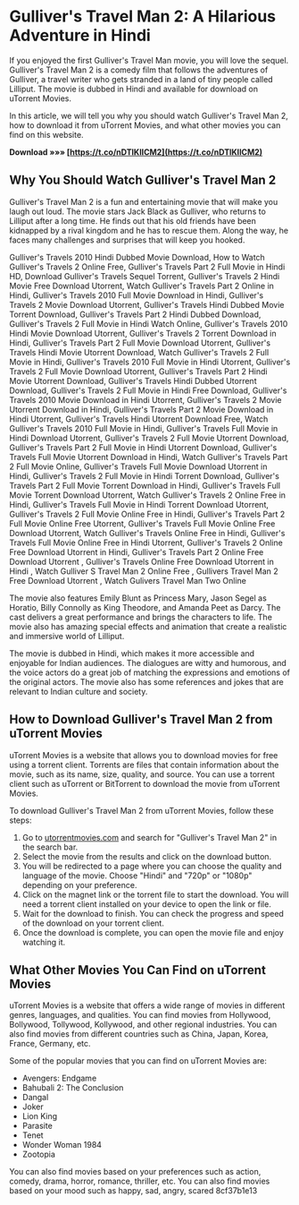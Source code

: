 # Gulliver's Travel Man 2: A Hilarious Adventure in Hindi
 
If you enjoyed the first Gulliver's Travel Man movie, you will love the sequel. Gulliver's Travel Man 2 is a comedy film that follows the adventures of Gulliver, a travel writer who gets stranded in a land of tiny people called Lilliput. The movie is dubbed in Hindi and available for download on uTorrent Movies.
 
In this article, we will tell you why you should watch Gulliver's Travel Man 2, how to download it from uTorrent Movies, and what other movies you can find on this website.
 
**Download »»» [https://t.co/nDTlKlICM2](https://t.co/nDTlKlICM2)**


 
## Why You Should Watch Gulliver's Travel Man 2
 
Gulliver's Travel Man 2 is a fun and entertaining movie that will make you laugh out loud. The movie stars Jack Black as Gulliver, who returns to Lilliput after a long time. He finds out that his old friends have been kidnapped by a rival kingdom and he has to rescue them. Along the way, he faces many challenges and surprises that will keep you hooked.
 
Gulliver's Travels 2010 Hindi Dubbed Movie Download,  How to Watch Gulliver's Travels 2 Online Free,  Gulliver's Travels Part 2 Full Movie in Hindi HD,  Download Gulliver's Travels Sequel Torrent,  Gulliver's Travels 2 Hindi Movie Free Download Utorrent,  Watch Gulliver's Travels Part 2 Online in Hindi,  Gulliver's Travels 2010 Full Movie Download in Hindi,  Gulliver's Travels 2 Movie Download Utorrent,  Gulliver's Travels Hindi Dubbed Movie Torrent Download,  Gulliver's Travels Part 2 Hindi Dubbed Download,  Gulliver's Travels 2 Full Movie in Hindi Watch Online,  Gulliver's Travels 2010 Hindi Movie Download Utorrent,  Gulliver's Travels 2 Torrent Download in Hindi,  Gulliver's Travels Part 2 Full Movie Download Utorrent,  Gulliver's Travels Hindi Movie Utorrent Download,  Watch Gulliver's Travels 2 Full Movie in Hindi,  Gulliver's Travels 2010 Full Movie in Hindi Utorrent,  Gulliver's Travels 2 Full Movie Download Utorrent,  Gulliver's Travels Part 2 Hindi Movie Utorrent Download,  Gulliver's Travels Hindi Dubbed Utorrent Download,  Gulliver's Travels 2 Full Movie in Hindi Free Download,  Gulliver's Travels 2010 Movie Download in Hindi Utorrent,  Gulliver's Travels 2 Movie Utorrent Download in Hindi,  Gulliver's Travels Part 2 Movie Download in Hindi Utorrent,  Gulliver's Travels Hindi Utorrent Download Free,  Watch Gulliver's Travels 2010 Full Movie in Hindi,  Gulliver's Travels Full Movie in Hindi Download Utorrent,  Gulliver's Travels 2 Full Movie Utorrent Download,  Gulliver's Travels Part 2 Full Movie in Hindi Utorrent Download,  Gulliver's Travels Full Movie Utorrent Download in Hindi,  Watch Gulliver's Travels Part 2 Full Movie Online,  Gulliver's Travels Full Movie Download Utorrent in Hindi,  Gulliver's Travels 2 Full Movie in Hindi Torrent Download,  Gulliver's Travels Part 2 Full Movie Torrent Download in Hindi,  Gulliver's Travels Full Movie Torrent Download Utorrent,  Watch Gulliver's Travels 2 Online Free in Hindi,  Gulliver's Travels Full Movie in Hindi Torrent Download Utorrent,  Gulliver's Travels 2 Full Movie Online Free in Hindi,  Gulliver's Travels Part 2 Full Movie Online Free Utorrent,  Gulliver's Travels Full Movie Online Free Download Utorrent,  Watch Gulliver's Travels Online Free in Hindi,  Gulliver's Travels Full Movie Online Free in Hindi Utorrent,  Gulliver's Travels 2 Online Free Download Utorrent in Hindi,  Gulliver's Travels Part 2 Online Free Download Utorrent ,  Gulliver's Travels Online Free Download Utorrent in Hindi ,  Watch Gulliver S Travel Man 2 Online Free ,  Gullivers Travel Man 2 Free Download Utorrent ,  Watch Gulivers Travel Man Two Online
 
The movie also features Emily Blunt as Princess Mary, Jason Segel as Horatio, Billy Connolly as King Theodore, and Amanda Peet as Darcy. The cast delivers a great performance and brings the characters to life. The movie also has amazing special effects and animation that create a realistic and immersive world of Lilliput.
 
The movie is dubbed in Hindi, which makes it more accessible and enjoyable for Indian audiences. The dialogues are witty and humorous, and the voice actors do a great job of matching the expressions and emotions of the original actors. The movie also has some references and jokes that are relevant to Indian culture and society.
 
## How to Download Gulliver's Travel Man 2 from uTorrent Movies
 
uTorrent Movies is a website that allows you to download movies for free using a torrent client. Torrents are files that contain information about the movie, such as its name, size, quality, and source. You can use a torrent client such as uTorrent or BitTorrent to download the movie from uTorrent Movies.
 
To download Gulliver's Travel Man 2 from uTorrent Movies, follow these steps:
 
1. Go to [utorrentmovies.com](https://utorrentmovies.com) and search for "Gulliver's Travel Man 2" in the search bar.
2. Select the movie from the results and click on the download button.
3. You will be redirected to a page where you can choose the quality and language of the movie. Choose "Hindi" and "720p" or "1080p" depending on your preference.
4. Click on the magnet link or the torrent file to start the download. You will need a torrent client installed on your device to open the link or file.
5. Wait for the download to finish. You can check the progress and speed of the download on your torrent client.
6. Once the download is complete, you can open the movie file and enjoy watching it.

## What Other Movies You Can Find on uTorrent Movies
 
uTorrent Movies is a website that offers a wide range of movies in different genres, languages, and qualities. You can find movies from Hollywood, Bollywood, Tollywood, Kollywood, and other regional industries. You can also find movies from different countries such as China, Japan, Korea, France, Germany, etc.
 
Some of the popular movies that you can find on uTorrent Movies are:

- Avengers: Endgame
- Bahubali 2: The Conclusion
- Dangal
- Joker
- Lion King
- Parasite
- Tenet
- Wonder Woman 1984
- Zootopia

You can also find movies based on your preferences such as action, comedy, drama, horror, romance, thriller, etc. You can also find movies based on your mood such as happy, sad, angry, scared
 8cf37b1e13
 
